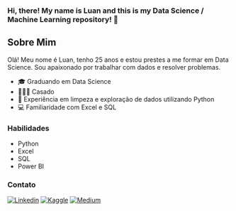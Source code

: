 ### Hi, there! My name is Luan and this is my Data Science / Machine Learning repository! 👋
## Sobre Mim

Olá! Meu nome é Luan, tenho 25 anos e estou prestes a me formar em Data Science. Sou apaixonado por trabalhar com dados e resolver problemas.

- 🎓 Graduando em Data Science
- 👨‍👩‍👦 Casado
- 💼 Experiência em limpeza e exploração de dados utilizando Python
- 💻 Familiaridade com Excel e SQL

### Habilidades

- Python
- Excel
- SQL
- Power BI


### Contato

[![Linkedin](https://img.shields.io/badge/LinkedIn-0077B5?style=for-the-badge&logo=linkedin&logoColor=white/)](https://www.linkedin.com/in/luan-lopes-beltrani-de-souza-2a95b1191/)
[![Kaggle](https://img.shields.io/badge/Kaggle-20BEFF?style=for-the-badge&logo=Kaggle&logoColor=white/)](https://www.kaggle.com/luansouzallo/)
[![Medium](https://img.shields.io/badge/Medium-12100E?style=for-the-badge&logo=medium&logoColor=white/)](https://medium.com/@liansouzallo/)

<!--
**Luansouzallo/Luansouzallo** is a ✨ _special_ ✨ repository because its `README.md` (this file) appears on your GitHub profile.

Here are some ideas to get you started:

- 🔭 I’m currently working on ...
- 🌱 I’m currently learning ...
- 👯 I’m looking to collaborate on ...
- 🤔 I’m looking for help with ...
- 💬 Ask me about ...
- 📫 How to reach me: ...
- 😄 Pronouns: ...
- ⚡ Fun fact: ...
-->
